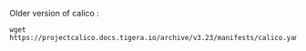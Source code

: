 Older version of calico :

```
wget https://projectcalico.docs.tigera.io/archive/v3.23/manifests/calico.yaml
```